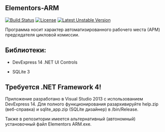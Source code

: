 ## Elementors-ARM

[![Build Status](https://travis-ci.org/Exoticness/Elementors-arm.svg?branch=master)](https://travis-ci.org/Exoticness/Elementors-arm) [![License](https://poser.pugx.org/elementors/elementors/license.svg)](https://packagist.org/packages/elementors/elementors) [![Latest Unstable Version](https://poser.pugx.org/elementors/elementors/v/unstable.svg)](https://packagist.org/packages/elementors/elementors) 

Программа носит характер автоматизированного рабочего места (АРМ) председателя цикловой комиссии.

## Библиотеки:

- DevExpress 14 .NET UI Controls

- SQLite 3

## Требуется .NET Framework 4!

Приложение разработано в Visual Studio 2013 с использованием DevExpress 14. Для полного функционирования разархивируйте help.zip (веб-справка) и sqlite_app.zip (SQLite дизайнер) в /bin/Release.

Также в репозитории имеется альтернативный (автономный) установочный файл Elementors ARM.exe.
